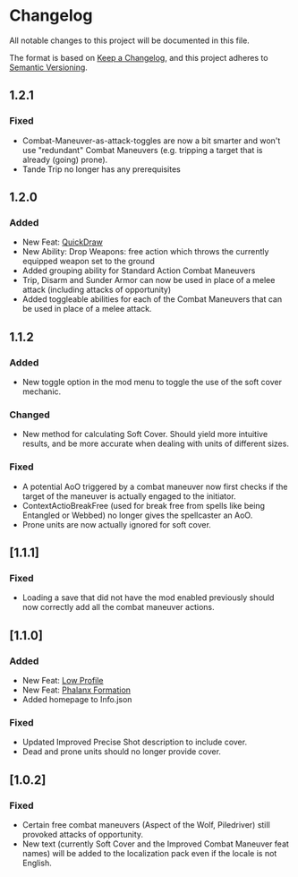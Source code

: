 ﻿# Changelog
All notable changes to this project will be documented in this file.

The format is based on [Keep a Changelog](https://keepachangelog.com/en/1.0.0/),
and this project adheres to [Semantic Versioning](https://semver.org/spec/v2.0.0.html).

## 1.2.1

### Fixed
- Combat-Maneuver-as-attack-toggles are now a bit smarter and won't use "redundant" Combat Maneuvers (e.g. tripping a target that is already (going) prone).
- Tande Trip no longer has any prerequisites

## 1.2.0

### Added
- New Feat: [QuickDraw](https://www.d20pfsrd.com/feats/combat-feats/quick-draw-combat/)
- New Ability: Drop Weapons: free action which throws the currently equipped weapon set to the ground
- Added grouping ability for Standard Action Combat Maneuvers
- Trip, Disarm and Sunder Armor can now be used in place of a melee attack (including attacks of opportunity)
- Added toggleable abilities for each of the Combat Maneuvers that can be used in place of a melee attack.

## 1.1.2

### Added
- New toggle option in the mod menu to toggle the use of the soft cover mechanic.

### Changed
- New method for calculating Soft Cover. Should yield more intuitive results, and be more accurate when dealing with units of different sizes.

### Fixed
- A potential AoO triggered by a combat maneuver now first checks if the target of the maneuver is actually engaged to the initiator.
- ContextActioBreakFree (used for break free from spells like being Entangled or Webbed) no longer gives the spellcaster an AoO.
- Prone units are now actually ignored for soft cover.

## [1.1.1]

### Fixed
- Loading a save that did not have the mod enabled previously should now correctly add all the combat maneuver actions.

## [1.1.0]

### Added
- New Feat: [Low Profile](https://www.d20pfsrd.com/feats/combat-feats/low-profile-combat/)
- New Feat: [Phalanx Formation](https://www.d20pfsrd.com/feats/combat-feats/phalanx-formation-combat/)
- Added homepage to Info.json
### Fixed
- Updated Improved Precise Shot description to include cover.
- Dead and prone units should no longer provide cover.

## [1.0.2]

### Fixed
- Certain free combat maneuvers (Aspect of the Wolf, Piledriver) still provoked attacks of opportunity.
- New text (currently Soft Cover and the Improved Combat Maneuver feat names) will be added to the localization pack even if the locale is not English.
